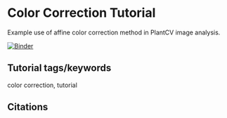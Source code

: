 # Color Correction Tutorial

Example use of affine color correction method in PlantCV image analysis.


[![Binder](https://mybinder.org/badge_logo.svg)](https://mybinder.org/v2/gh/danforthcenter/plantcv-tutorial-color-correction/HEAD?filepath=index.ipynb)

## Tutorial tags/keywords

color correction, tutorial

## Citations


